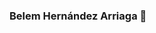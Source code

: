 ### Belem Hernández Arriaga 👋

<!--
**belemHA/belemha** is a ✨ _special_ ✨ repository because its `README.md` (this file) appears on your GitHub profile.

Here are some ideas to get you started:

- 🔭{"A?":"B","a":5,"d":"B","h":"www.canva.com","c":"DAEt9Om-92A","i":"jRgoxeYZkCA1yKEnwiJ9cw","b":1635440626868,"A":[{"A?":"I","A":673.9554517804595,"B":56.12791834705038,"D":112.0956494477633,"C":84.07173708582246,"a":{"B":{"A":{"A":"MAEso_P2nCE","B":1},"B":{"A":-1.4210854715202004e-14,"D":112.0956494477633,"C":84.07173708582249}}}}],"B":816,"C":1056}...
- 🌱 I’m currently learning ...
- 👯 I’m looking to collaborate on ...
- 🤔 I’m looking for help with ...
- 💬 Ask me about ...
- 📫 How to reach me: ...
- 😄 Pronouns: ...
- ⚡ Fun fact: ...
-->
